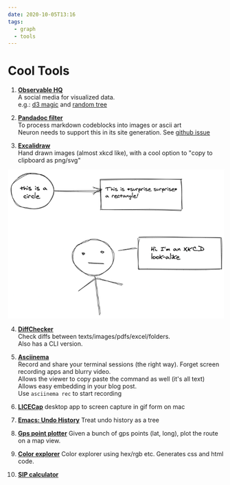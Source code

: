 ```yaml
---
date: 2020-10-05T13:16
tags: 
  - graph
  - tools
---
```


# Cool Tools

1. **[Observable HQ](https://observablehq.com/)**  
A social media for visualized data.  
e.g.: [d3 magic](https://observablehq.com/@d3) and [random tree](https://observablehq.com/@d3/random-tree?collection=@d3/d3-hierarchy)

2. **[Pandadoc filter](https://github.com/hertogp/imagine)**  
To process markdown codeblocks into images or ascii art  
Neuron needs to support this in its site generation. See [github issue](https://github.com/srid/neuron/issues/363) 

3. **[Excalidraw](https://excalidraw.com/)**  
Hand drawn images (almost xkcd like), with a cool option to "copy to clipboard as png/svg"

![Excalidraw Example](static/excalidraw_example.png)

4. **[DiffChecker](https://www.diffchecker.com/)** \
Check diffs between texts/images/pdfs/excel/folders. \
Also has a CLI version.

5. **[Asciinema](https://asciinema.org/)** \
Record and share your terminal sessions (the right way). Forget screen recording apps and  blurry video. \
Allows the viewer to copy paste the command as well (it's all text) \
Allows easy embedding in your blog post. \
Use `asciinema rec` to start recording

6. **[LICECap](https://www.cockos.com/licecap/)**
desktop app to screen capture in gif form on mac

6. **[Emacs: Undo History](https://elpa.gnu.org/packages/undo-tree.html)**
Treat undo history as a tree

7. **[Gps point plotter](https://gpspointplotter.com/)**
Given a bunch of gps points (lat, long), plot the route on a map view.

8. **[Color explorer](https://www.color-hex.com/)**
Color explorer using hex/rgb etc. Generates css and html code.

9. **[SIP calculator](https://sipcalculator.in/result)**
